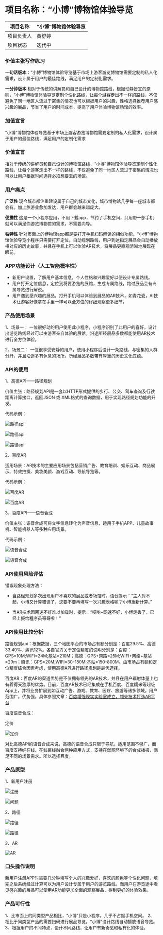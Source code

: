 # 项目名称：“小博”博物馆体验导览

| 项目名称 | “小博”博物馆体验导览 |
| ------ | ------ | 
| 项目负责人 |黄舒婷 | 
| 项目状态 | 迭代中|

### 价值主张写作练习
**一句话版本**：“小博”博物馆体验导览基于市场上游客游览博物馆需要定制的私人化需求，设计属于用户的最佳路线，满足用户的定制化需求。

**一分钟版本**:相对于传统的讲解员和自己设计的博物馆路线，根据动静皆宜的原则，“小博”博物馆体验导览定制个性化路线，让每个游客走出不一样的路线，不仅避免了同一地区人流过于密集的情况也可以根据用户的兴趣，性格选择推荐用户感兴趣的展品，节省了用户的时间成本，提高了用户体验博物馆场馆的效率。

### 加值宣言
“小博”博物馆体验导览基于市场上游客游览博物馆需要定制的私人化需求，设计属于用户的最佳路线，满足用户的定制化需求

### 价值宣言
相对于传统的讲解员和自己设计的博物馆路线，“小博”博物馆体验导览定制个性化路线，让每个游客走出不一样的路线，不仅避免了同一地区人流过于密集的情况也可以让用户根据时间选择必须想要去的场馆。

### 用户痛点
**广泛性**
现今城市都注重建设属于自己的城市文化，城市博物馆几乎每一座城市都会有。加上旅游业愈加发达，用户群会越来越庞大。

**便携性**
这是一个小程序应用，不用下载app，节约了手机空间，只用带一部手机就可以满足你游览博物馆的需求，不需要向导。

**独特性**
针对市面上的博物馆app都是要打开手机扫码解读的相似功能，“小博”博物馆体验导览小程序只需要打开定位，自动规划路线，用户到达指定展品会自动播放相对应的历史故事，并且在手机上可以体验AR技术，将展品更直观清晰地展现在眼前。

### APP功能设计（人工智能概率性）
- 新用户设置，了解用户基本信息，个人性格和兴趣爱好以便设计专属路线。
- 用户打开定位信息，定位到将要游览的展馆，生成专属路线，路过展品会有专属导览进行解说。
- 用户遇到感兴趣的展品，打开手机可以体验到展品的AR技术，如青花瓷，AI技术让游客好像拿在手里一样可以全方位的仔细观察更多细节。

### 产品使用场景

1、场景一：
一位很好动的用户使用此小程序，小程序识别了此用户的喜好，设计出游览路线经过可以由游客亲自体验的展馆。沿途所经展品多数都能使用AR技术进行全方位体验。

2、场景二：
一位很享受安静的用户，使用小程序后设计一条路线，与密集的人群分开，并且沿途多有休息的场所。所经展品多数带有厚重的历史文化底蕴。

### API的使用

1、高德API——路径规划

价值主张：路径规划API是一套以HTTP形式提供的步行、公交、驾车查询及行驶距离计算接口，返回JSON 或 XML格式的查询数据，用于实现路径规划功能的开发。

代码示例：

![路径api](https://github.com/Sparky-bt/I-home/blob/master/images/%E8%B7%AF%E5%BE%84%E8%A7%84%E5%88%92api01.png)

![路径api](https://github.com/Sparky-bt/I-home/blob/master/images/%E8%B7%AF%E5%BE%84%E8%A7%84%E5%88%92api02.png)

![路径api](https://github.com/Sparky-bt/I-home/blob/master/images/%E8%B7%AF%E5%BE%84%E8%A7%84%E5%88%92api03.png)

2、百度AR

适用场景：AR技术的主要应用场景包括营销广告、教育培训、娱乐互动、商品展示、特效拍摄、美妆美颜、游戏互动、导航导览等。

代码示例：

![百度AR](https://github.com/Sparky-bt/I-home/blob/master/images/AR01.png)

![百度AR](https://github.com/Sparky-bt/I-home/blob/master/images/AR02.png)

3、百度API——语音合成

价值主张：语音合成可将文字信息转化为声音信息，适用于手机APP、儿童故事机、智能机器人等多种应用场景。

代码示例：

![语音合成](https://github.com/Sparky-bt/museum/blob/master/images/%E8%AF%AD%E9%9F%B3%E5%90%88%E6%88%9001.png)

![语音合成](https://github.com/Sparky-bt/museum/blob/master/images/%E8%AF%AD%E9%9F%B3%E5%90%88%E6%88%9002.png)

### API使用风险评估

错误现象处理方法：
- 当路径规划多次出现用户不喜欢的展品或者场馆时，语音提示：“主人对不起，小博又计算错误了，您要不要再填写一次兴趣表格呢？小博重新计算。”

- 当AR技术因网速不好难以加载时，提示：“哎哟~网速不好，小博走丢了，已经上报给程序员哥哥啦！”

### API使用比较分析

路径规划api：根据数据，三个地图平台的市场占有额分别是：百度29.5%、高德33.40%、腾讯12%。各自官方关于定位精度的说明分别是：百度：GPS=10M;WIFI=24M;基站=210M；高德：GPS+网路=25M;WIFI+网络+基站=29m；腾讯：GPS=20M;WIFI=30-180M;基站=150-800M。由市场占有额和定位精度综合因素考虑，使用高德API进行路径规划是最优选择。

百度AR：百度AR的渠道优势是不仅拥有领先的AR技术，并且在用户辐射体量上也有着得天独厚的优势。目前，百度AR技术已经集成在手机百度、百度糯米等超级App上，并将业务扩展到如互动广告、游戏、教育、医疗、旅游等诸多领域。用户范围广，优势强，具体参照文章：[百度增强现实实验室成立，领先技术打造AR平台](https://ar.baidu.com/news25)

百度语音合成：

定价

![定价](https://github.com/Sparky-bt/museum/tree/master/images)

对比高德API的语音合成来说，高德的语音合成只限于导航，适用范围不够广，而百度支持纯在线、在线离线融合两种应用方式，支持在弱网环境下的合成播报，满足不同的场景需求。所以选择百度。

### 产品原型

1、新用户注册

![注册](https://github.com/Sparky-bt/museum/blob/master/images/图片1.png)

![问题](https://github.com/Sparky-bt/museum/blob/master/images/问题.png)

2、路径

![路径](https://github.com/Sparky-bt/museum/blob/master/images/%E8%B7%AF%E7%BA%BF1.png)

![路径](https://github.com/Sparky-bt/museum/blob/master/images/%E8%B7%AF%E7%BA%BF2.png)

3、AR

![AR](https://github.com/Sparky-bt/museum/blob/master/images/ar1.png)

### 口头操作说明

新用户注册APP时需要几分钟填写个人的兴趣爱好，喜欢的颜色等个性化问题，填完之后系统经过计算可以为用户设计专属于用户的游览路线。而用户在游览途中看见感兴趣的展品可以使用AR功能更加全面的观察展品，得到更好的体验效果。

### 产品可行性
1、比市面上的同类型产品相比，“小博”只是小程序，几乎不占据手机空间。
2、相比于同类型产品的需要扫码进行展品导览，“小博”设计路线自动播放语音导览。
3、根据用户的不同特点，设计不同路线，让用户有新奇感和私有化的体验。


